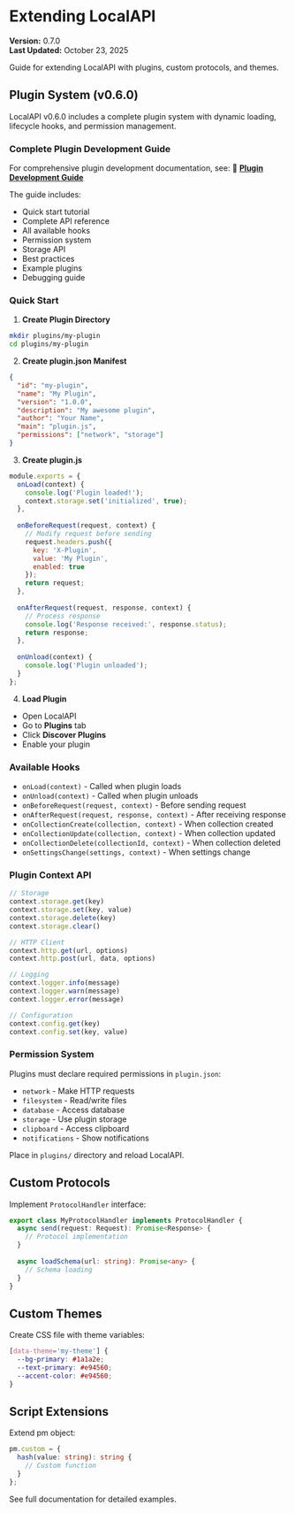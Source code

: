 # Extending LocalAPI

**Version:** 0.7.0  
**Last Updated:** October 23, 2025

Guide for extending LocalAPI with plugins, custom protocols, and themes.

## Plugin System (v0.6.0)

LocalAPI v0.6.0 includes a complete plugin system with dynamic loading, lifecycle hooks, and permission management.

### Complete Plugin Development Guide

For comprehensive plugin development documentation, see:
📖 **[Plugin Development Guide](PLUGIN_DEVELOPMENT_GUIDE.md)**

The guide includes:
- Quick start tutorial
- Complete API reference
- All available hooks
- Permission system
- Storage API
- Best practices
- Example plugins
- Debugging guide

### Quick Start

1. **Create Plugin Directory**
```bash
mkdir plugins/my-plugin
cd plugins/my-plugin
```

2. **Create plugin.json Manifest**
```json
{
  "id": "my-plugin",
  "name": "My Plugin",
  "version": "1.0.0",
  "description": "My awesome plugin",
  "author": "Your Name",
  "main": "plugin.js",
  "permissions": ["network", "storage"]
}
```

3. **Create plugin.js**
```javascript
module.exports = {
  onLoad(context) {
    console.log('Plugin loaded!');
    context.storage.set('initialized', true);
  },
  
  onBeforeRequest(request, context) {
    // Modify request before sending
    request.headers.push({
      key: 'X-Plugin',
      value: 'My Plugin',
      enabled: true
    });
    return request;
  },
  
  onAfterRequest(request, response, context) {
    // Process response
    console.log('Response received:', response.status);
    return response;
  },
  
  onUnload(context) {
    console.log('Plugin unloaded');
  }
};
```

4. **Load Plugin**
- Open LocalAPI
- Go to **Plugins** tab
- Click **Discover Plugins**
- Enable your plugin

### Available Hooks

- `onLoad(context)` - Called when plugin loads
- `onUnload(context)` - Called when plugin unloads
- `onBeforeRequest(request, context)` - Before sending request
- `onAfterRequest(request, response, context)` - After receiving response
- `onCollectionCreate(collection, context)` - When collection created
- `onCollectionUpdate(collection, context)` - When collection updated
- `onCollectionDelete(collectionId, context)` - When collection deleted
- `onSettingsChange(settings, context)` - When settings change

### Plugin Context API

```javascript
// Storage
context.storage.get(key)
context.storage.set(key, value)
context.storage.delete(key)
context.storage.clear()

// HTTP Client
context.http.get(url, options)
context.http.post(url, data, options)

// Logging
context.logger.info(message)
context.logger.warn(message)
context.logger.error(message)

// Configuration
context.config.get(key)
context.config.set(key, value)
```

### Permission System

Plugins must declare required permissions in `plugin.json`:

- `network` - Make HTTP requests
- `filesystem` - Read/write files
- `database` - Access database
- `storage` - Use plugin storage
- `clipboard` - Access clipboard
- `notifications` - Show notifications

Place in `plugins/` directory and reload LocalAPI.

## Custom Protocols

Implement `ProtocolHandler` interface:

```typescript
export class MyProtocolHandler implements ProtocolHandler {
  async send(request: Request): Promise<Response> {
    // Protocol implementation
  }
  
  async loadSchema(url: string): Promise<any> {
    // Schema loading
  }
}
```

## Custom Themes

Create CSS file with theme variables:

```css
[data-theme='my-theme'] {
  --bg-primary: #1a1a2e;
  --text-primary: #e94560;
  --accent-color: #e94560;
}
```

## Script Extensions

Extend pm object:

```typescript
pm.custom = {
  hash(value: string): string {
    // Custom function
  }
};
```

See full documentation for detailed examples.
